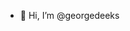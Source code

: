 - 👋 Hi, I’m @georgedeeks

<!---
georgedeeks/georgedeeks is a ✨ special ✨ repository because its `README.md` (this file) appears on your GitHub profile.
You can click the Preview link to take a look at your changes.
--->
